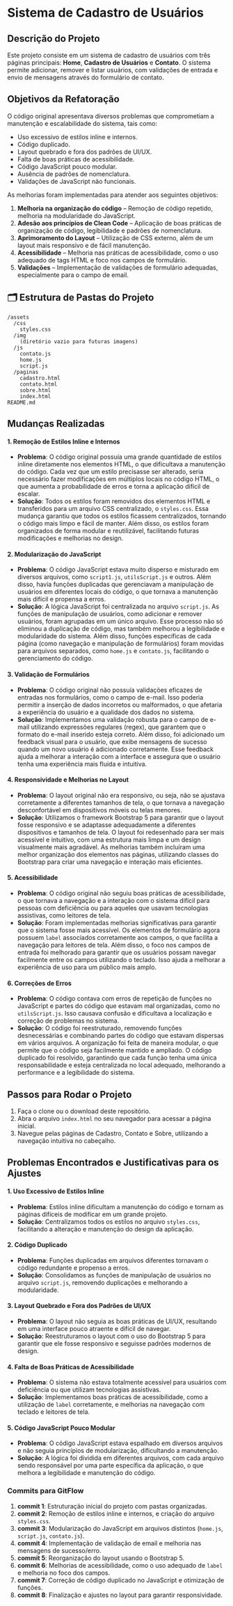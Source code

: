 # Sistema de Cadastro de Usuários

## Descrição do Projeto

Este projeto consiste em um sistema de cadastro de usuários com três páginas principais: **Home**, **Cadastro de Usuários** e **Contato**. O sistema permite adicionar, remover e listar usuários, com validações de entrada e envio de mensagens através do formulário de contato.

## Objetivos da Refatoração

O código original apresentava diversos problemas que comprometiam a manutenção e escalabilidade do sistema, tais como:
- Uso excessivo de estilos inline e internos.
- Código duplicado.
- Layout quebrado e fora dos padrões de UI/UX.
- Falta de boas práticas de acessibilidade.
- Código JavaScript pouco modular.
- Ausência de padrões de nomenclatura.
- Validações de JavaScript não funcionais.

As melhorias foram implementadas para atender aos seguintes objetivos:
1. **Melhoria na organização do código** – Remoção de código repetido, melhoria na modularidade do JavaScript.
2. **Adesão aos princípios de Clean Code** – Aplicação de boas práticas de organização de código, legibilidade e padrões de nomenclatura.
3. **Aprimoramento do Layout** – Utilização de CSS externo, além de um layout mais responsivo e de fácil manutenção.
4. **Acessibilidade** – Melhoria nas práticas de acessibilidade, como o uso adequado de tags HTML e foco nos campos de formulário.
5. **Validações** – Implementação de validações de formulário adequadas, especialmente para o campo de email.

## 🗂 Estrutura de Pastas do Projeto

```
/assets
  /css
    styles.css
  /img
    (diretório vazio para futuras imagens)
  /js
    contato.js
    home.js
    script.js
  /paginas
    cadastro.html
    contato.html
    sobre.html
    index.html
README.md
```


## Mudanças Realizadas

#### 1. **Remoção de Estilos Inline e Internos**
   - **Problema**: O código original possuía uma grande quantidade de estilos inline diretamente nos elementos HTML, o que dificultava a manutenção do código. Cada vez que um estilo precisasse ser alterado, seria necessário fazer modificações em múltiplos locais no código HTML, o que aumenta a probabilidade de erros e torna a aplicação difícil de escalar.
   - **Solução**: Todos os estilos foram removidos dos elementos HTML e transferidos para um arquivo CSS centralizado, o `styles.css`. Essa mudança garantiu que todos os estilos ficassem centralizados, tornando o código mais limpo e fácil de manter. Além disso, os estilos foram organizados de forma modular e reutilizável, facilitando futuras modificações e melhorias no design.

#### 2. **Modularização do JavaScript**
   - **Problema**: O código JavaScript estava muito disperso e misturado em diversos arquivos, como `script1.js`, `utilsScript.js` e outros. Além disso, havia funções duplicadas que gerenciavam a manipulação de usuários em diferentes locais do código, o que tornava a manutenção mais difícil e propensa a erros.
   - **Solução**: A lógica JavaScript foi centralizada no arquivo `script.js`. As funções de manipulação de usuários, como adicionar e remover usuários, foram agrupadas em um único arquivo. Esse processo não só eliminou a duplicação de código, mas também melhorou a legibilidade e modularidade do sistema. Além disso, funções específicas de cada página (como navegação e manipulação de formulários) foram movidas para arquivos separados, como `home.js` e `contato.js`, facilitando o gerenciamento do código.

#### 3. **Validação de Formulários**
   - **Problema**: O código original não possuía validações eficazes de entradas nos formulários, como o campo de e-mail. Isso poderia permitir a inserção de dados incorretos ou malformados, o que afetaria a experiência do usuário e a qualidade dos dados no sistema.
   - **Solução**: Implementamos uma validação robusta para o campo de e-mail utilizando expressões regulares (regex), que garantem que o formato do e-mail inserido esteja correto. Além disso, foi adicionado um feedback visual para o usuário, que exibe mensagens de sucesso quando um novo usuário é adicionado corretamente. Esse feedback ajuda a melhorar a interação com a interface e assegura que o usuário tenha uma experiência mais fluída e intuitiva.

#### 4. **Responsividade e Melhorias no Layout**
   - **Problema**: O layout original não era responsivo, ou seja, não se ajustava corretamente a diferentes tamanhos de tela, o que tornava a navegação desconfortável em dispositivos móveis ou telas menores.
   - **Solução**: Utilizamos o framework Bootstrap 5 para garantir que o layout fosse responsivo e se adaptasse adequadamente a diferentes dispositivos e tamanhos de tela. O layout foi redesenhado para ser mais acessível e intuitivo, com uma estrutura mais limpa e um design visualmente mais agradável. As melhorias também incluíram uma melhor organização dos elementos nas páginas, utilizando classes do Bootstrap para criar uma navegação e interação mais eficientes.

#### 5. **Acessibilidade**
   - **Problema**: O código original não seguiu boas práticas de acessibilidade, o que tornava a navegação e a interação com o sistema difícil para pessoas com deficiência ou para aqueles que usavam tecnologias assistivas, como leitores de tela.
   - **Solução**: Foram implementadas melhorias significativas para garantir que o sistema fosse mais acessível. Os elementos de formulário agora possuem `label` associados corretamente aos campos, o que facilita a navegação para leitores de tela. Além disso, o foco nos campos de entrada foi melhorado para garantir que os usuários possam navegar facilmente entre os campos utilizando o teclado. Isso ajuda a melhorar a experiência de uso para um público mais amplo.

#### 6. **Correções de Erros**
   - **Problema**: O código contava com erros de repetição de funções no JavaScript e partes do código que estavam mal organizadas, como no `utilsScript.js`. Isso causava confusão e dificultava a localização e correção de problemas no sistema.
   - **Solução**: O código foi reestruturado, removendo funções desnecessárias e combinando partes do código que estavam dispersas em vários arquivos. A organização foi feita de maneira modular, o que permite que o código seja facilmente mantido e ampliado. O código duplicado foi resolvido, garantindo que cada função tenha uma única responsabilidade e esteja centralizada no local adequado, melhorando a performance e a legibilidade do sistema.

## Passos para Rodar o Projeto

1. Faça o clone ou o download deste repositório.
2. Abra o arquivo `index.html` no seu navegador para acessar a página inicial.
3. Navegue pelas páginas de Cadastro, Contato e Sobre, utilizando a navegação intuitiva no cabeçalho.

## Problemas Encontrados e Justificativas para os Ajustes

#### 1. **Uso Excessivo de Estilos Inline**
   - **Problema**: Estilos inline dificultam a manutenção do código e tornam as páginas difíceis de modificar em um grande projeto.
   - **Solução**: Centralizamos todos os estilos no arquivo `styles.css`, facilitando a alteração e manutenção do design da aplicação.

#### 2. **Código Duplicado**
   - **Problema**: Funções duplicadas em arquivos diferentes tornavam o código redundante e propenso a erros.
   - **Solução**: Consolidamos as funções de manipulação de usuários no arquivo `script.js`, removendo duplicações e melhorando a modularidade.

#### 3. **Layout Quebrado e Fora dos Padrões de UI/UX**
   - **Problema**: O layout não seguia as boas práticas de UI/UX, resultando em uma interface pouco atraente e difícil de navegar.
   - **Solução**: Reestruturamos o layout com o uso do Bootstrap 5 para garantir que ele fosse responsivo e seguisse padrões modernos de design.

#### 4. **Falta de Boas Práticas de Acessibilidade**
   - **Problema**: O sistema não estava totalmente acessível para usuários com deficiência ou que utilizam tecnologias assistivas.
   - **Solução**: Implementamos boas práticas de acessibilidade, como a utilização de `label` corretamente, e melhorias na navegação com teclado e leitores de tela.

#### 5. **Código JavaScript Pouco Modular**
   - **Problema**: O código JavaScript estava espalhado em diversos arquivos e não seguia princípios de modularização, dificultando a manutenção.
   - **Solução**: A lógica foi dividida em diferentes arquivos, com cada arquivo sendo responsável por uma parte específica da aplicação, o que melhora a legibilidade e manutenção do código.

### Commits para GitFlow

1. **commit 1**: Estruturação inicial do projeto com pastas organizadas.
2. **commit 2**: Remoção de estilos inline e internos, e criação do arquivo `styles.css`.
3. **commit 3**: Modularização do JavaScript em arquivos distintos (`home.js`, `script.js`, `contato.js`).
4. **commit 4**: Implementação de validação de email e melhoria nas mensagens de sucesso/erro.
5. **commit 5**: Reorganização do layout usando o Bootstrap 5.
6. **commit 6**: Melhorias de acessibilidade, como o uso adequado de `label` e melhoria no foco dos campos.
7. **commit 7**: Correção de código duplicado no JavaScript e otimização de funções.
8. **commit 8**: Finalização e ajustes no layout para garantir responsividade.



